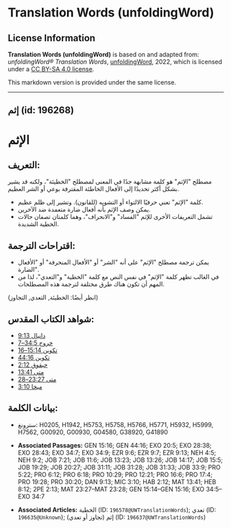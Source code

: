 # Translation Words (unfoldingWord)

## License Information

**Translation Words (unfoldingWord)** is based on and adapted from: _unfoldingWord® Translation Words_, [unfoldingWord](https://unfoldingword.org/utw), 2022, which is licensed under a [CC BY-SA 4.0 license](https://creativecommons.org/licenses/by-sa/4.0/legalcode.en).

This markdown version is provided under the same license.



--------------------------------

## إثم (id: 196268)

الإثم
=====

التعريف:
--------

مصطلح "الإثم" هو كلمة مشابهة جدًا في المعنى لمصطلح "الخطيئة"، ولكنه قد يشير بشكل أكثر تحديدًا إلى الأفعال الخاطئة المقترفة بوعي أو الشر العظيم.

* كلمة "الإثم" تعني حرفيًا الالتواء أو التشويه (للقانون). وتشير إلى ظلم عظيم.
* يمكن وصف الإثم بأنه أفعال ضارة متعمدة ضد الآخرين.
* تشمل التعريفات الأخرى للإثم "الفساد" و"الانحراف"، وهما كلمتان تصفان حالات الخطية الشديدة.

اقتراحات الترجمة:
-----------------

* يمكن ترجمة مصطلح "الإثم" على أنه "الشر" أو "الأفعال المنحرفة" أو "الأفعال الضارة".
* في الغالب تظهر كلمة "الإثم" في نفس النص مع كلمة "الخطية" و"التعدي"، لذا من المهم أن تكون هناك طرق مختلفة لترجمة هذه المصطلحات.

(انظر أيضًا: الخطيئة, التعدي, التجاوز)

شواهد الكتاب المقدس:
--------------------

* [دانيال 9:13](https://ref.ly/Dan9:13)
* [خروج 34:5–7](https://ref.ly/Exod34:5-Exod34:7)
* [تكوين 15:14–16](https://ref.ly/Gen15:14-Gen15:16)
* [تكوين 44:16](https://ref.ly/Gen44:16)
* [حبقوق 2:12](https://ref.ly/Hab2:12)
* [متى 13:41](https://ref.ly/Matt13:41)
* [متى 23:27–28](https://ref.ly/Matt23:27-Matt23:28)
* [ميخا 3:10](https://ref.ly/Mic3:10)

بيانات الكلمة:
--------------

* سترونغ: H0205, H1942, H5753, H5758, H5766, H5771, H5932, H5999, H7562, G00920, G00930, G04580, G38920, G41890

* **Associated Passages:** GEN 15:16; GEN 44:16; EXO 20:5; EXO 28:38; EXO 28:43; EXO 34:7; EXO 34:9; EZR 9:6; EZR 9:7; EZR 9:13; NEH 4:5; NEH 9:2; JOB 7:21; JOB 11:6; JOB 13:23; JOB 13:26; JOB 14:17; JOB 15:5; JOB 19:29; JOB 20:27; JOB 31:11; JOB 31:28; JOB 31:33; JOB 33:9; PRO 5:22; PRO 6:12; PRO 6:18; PRO 10:29; PRO 12:21; PRO 16:6; PRO 17:4; PRO 19:28; PRO 30:20; DAN 9:13; MIC 3:10; HAB 2:12; MAT 13:41; HEB 8:12; 2PE 2:13; MAT 23:27–MAT 23:28; GEN 15:14–GEN 15:16; EXO 34:5–EXO 34:7
* **Associated Articles:** الخطية (ID: `196578@UWTranslationWords`); تعدي (ID: `196635@Unknown`); إثم (تجاوز أو تعدي) (ID: `196637@UWTranslationWords`)

